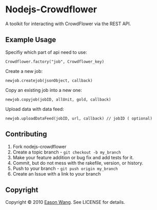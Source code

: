 Nodejs-Crowdflower
=========
A toolkit for interacting with CrowdFlower via the REST API.

Example Usage
-------------

Specifiy which part of api need to use:
	
	Crowdflower.factory("job", Crowdflower_key)
	
Create a new job:

	newjob.createjob(jsonObject, callback)

Copy an existing job into a new one:
	
	newjob.copyjob(jobID, allUnit, gold, callback)
	
Upload data with data feed:

	newjob.uploadDataFeed(jobID, url, callback) // jobID ( optional)



Contributing
------------

1. Fork nodejs-crowdflower
2. Create a topic branch - `git checkout -b my_branch`
3. Make your feature addition or bug fix and add tests for it.
4. Commit, but do not mess with the rakefile, version, or history.
5. Push to your branch - `git push origin my_branch`
6. Create an Issue with a link to your branch

Copyright
---------

Copyright &copy; 2010 [Eason Wang](http://github.com/EasonWang90). See LICENSE for details.